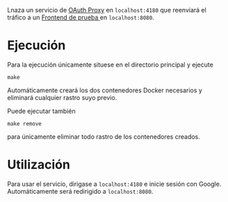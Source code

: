Lnaza un servicio de [OAuth Proxy](/oauth2_proxy/) en `localhost:4180` que reenviará el tráfico a un [Frontend de prueba ](/frontend_mocked/)en `localhost:8080`.

# Ejecución
Para la ejecución únicamente situese en el directorio principal y ejecute

```shell
make
```
Automáticamente creará los dos contenedores Docker necesarios y eliminará cualquier rastro suyo previo.

Puede ejecutar también

```shell
make remove
```
para únicamente eliminar todo rastro de los contenedores creados.

# Utilización
Para usar el servicio, dirigase a `localhost:4180` e inicie sesión con Google. Automáticamente será redirigido a `localhost:8080`.

